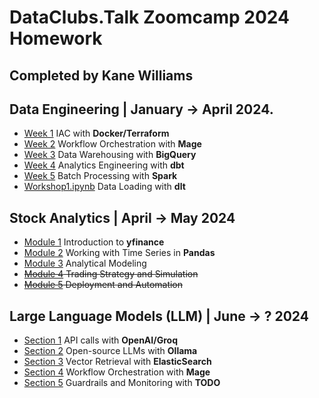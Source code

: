 # DataClubs.Talk Zoomcamp 2024 Homework
## Completed by Kane Williams

## Data Engineering | January -> April 2024.

- [Week 1](Data%20Engineering/Week1.md) IAC with **Docker/Terraform**
- [Week 2](Data%20Engineering/Week2.md) Workflow Orchestration with **Mage**
- [Week 3](Data%20Engineering/Week3.md) Data Warehousing with **BigQuery**
- [Week 4](Data%20Engineering/Week4.md) Analytics Engineering with **dbt**
- [Week 5](Data%20Engineering/Week5.md) Batch Processing with **Spark**
- [Workshop1.ipynb](Data%20Engineering/Workshop1.ipynb) Data Loading with **dlt**

## Stock Analytics | April -> May 2024

- [Module 1](Stock%20Market%20Analytics/Module01_HW.ipynb) Introduction to **yfinance**
- [Module 2](Stock%20Market%20Analytics/Module02_HW.ipynb) Working with Time Series in **Pandas**
- [Module 3](Stock%20Market%20Analytics/Module03_HW.ipynb) Analytical Modeling
- ~~[Module 4](Stock%20Market%20Analytics/Module04_HW.ipynb) Trading Strategy and Simulation~~
- ~~[Module 5](Stock%20Market%20Analytics/Module05_HW.ipynb) Deployment and Automation~~

## Large Language Models (LLM) | June -> ? 2024

- [Section 1](LLM/Section%201/Section1.md) API calls with **OpenAI/Groq**
- [Section 2](LLM/Section%202/Section2.md) Open-source LLMs with **Ollama**
- [Section 3](LLM/Section%202/Section3.md) Vector Retrieval with **ElasticSearch**
- [Section 4](LLM/Section%202/Section4.md) Workflow Orchestration with **Mage**
- [Section 5](LLM/Section%202/Section5.md) Guardrails and Monitoring with **TODO**